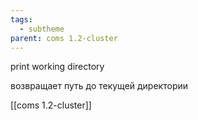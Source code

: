 ```yaml
---
tags:
  - subtheme
parent: coms 1.2-cluster
---
```

print working directory

возвращает путь до текущей директории

[[coms 1.2-cluster]]